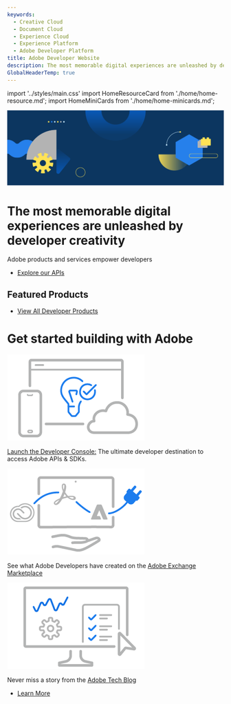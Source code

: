 ```yaml
---
keywords:
  - Creative Cloud
  - Document Cloud
  - Experience Cloud
  - Experience Platform
  - Adobe Developer Platform
title: Adobe Developer Website
description: The most memorable digital experiences are unleashed by developer creativity. Adobe products and services empower developers.
GlobalHeaderTemp: true  
---
```


import '../styles/main.css'
import HomeResourceCard from './home/home-resource.md';
import HomeMiniCards from './home/home-minicards.md';


<Hero slots="image, heading, text, buttons" variant="fullwidth" background="rgb(15, 55, 95)" />

![](./images/F_Illu_DevEcoHomepage_1440x500_2x.png)

# The most memorable digital experiences are unleashed by developer creativity

Adobe products and services empower developers

* [Explore our APIs](/apis)

<TitleBlock slots="heading" theme="lightest" className="Get-started-building"/>

## Featured Products

<HomeMiniCards />

<TextBlock slots="buttons" isCentered theme="lightest"  className='Use-cases-for-Adobe-Document-Services home-news-button'/>

- [View All Developer Products](/apis)


<TitleBlock slots="heading" theme="lightest" className="Get-started-building"/>

# Get started building with Adobe

<TextBlock slots="image, text" width="33%" isCentered theme="lightest" />

![](./images/home-illustration1.png)

[Launch the Developer Console:](http://developer.adobe.com/console) The ultimate developer destination to access Adobe APIs & SDKs.


<TextBlock slots="image, text" width="33%" isCentered theme="lightest" />

![](./images/home-illustration2.png)

See what Adobe Developers have created on the [Adobe Exchange Marketplace](http://exchange.adobe.com/) 


<TextBlock slots="image, text" width="33%" isCentered theme="lightest"/>

![](./images/home-illustration3.png)

Never miss a story from the [Adobe Tech Blog](http://blog.developer.adobe.com/)



<WrapperComponent slots="content" repeat="1" theme="lightest" className="Use-cases-for-Adobe-Document-Services"/>

<HomeResourceCard />

<TextBlock slots="buttons" isCentered theme="lightest"  className='Use-cases-for-Adobe-Document-Services home-news-button'/>

- [Learn More](https://developer-stage.adobe.com/news/)